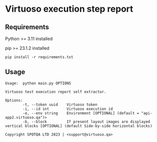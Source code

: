 # Virtuoso execution step report

## Requirements
Python >= 3.11 installed

pip >= 23.1.2 installed

```console
pip install -r requirements.txt
```

## Usage
```console
Usage:  python main.py OPTIONS

Virtuoso test execution report self extractor.

Options:
        -t, --token uuid    Virtuoso token
        -i, --id int        Virtuoso execution id
        -e, --env string    Environment [OPTIONAL] (default = "api-app2.virtuoso.qa")>
        -b, --block         If present layout images are displayed vertical blocks [OPTIONAL] (default Side-by-side horizontal blocks)

Copyright SPOTQA LTD 2023 | <support@virtuoso.qa>
```
